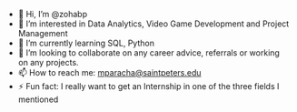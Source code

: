 - 👋 Hi, I’m @zohabp
- 👀 I’m interested in Data Analytics, Video Game Development and Project Management
- 🌱 I’m currently learning SQL, Python
- 💞️ I’m looking to collaborate on any career advice, referrals or working on any projects.
- 📫 How to reach me: mparacha@saintpeters.edu
- ⚡ Fun fact: I really want to get an Internship in one of the three fields I mentioned

<!---
zohabp/zohabp is a ✨ special ✨ repository because its `README.md` (this file) appears on your GitHub profile.
You can click the Preview link to take a look at your changes.
--->

